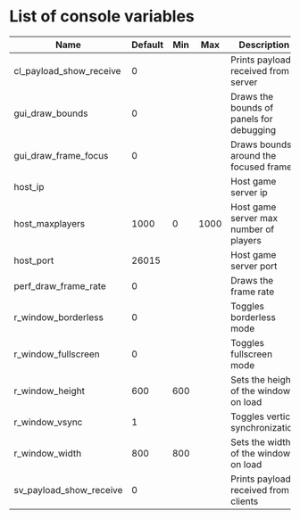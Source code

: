 List of console variables
=========================

| Name | Default | Min | Max | Description |
| ---- | ------- | --- | --- | ----------- |
| cl_payload_show_receive | 0 |  |  | Prints payloads received from server |
| gui_draw_bounds | 0 |  |  | Draws the bounds of panels for debugging |
| gui_draw_frame_focus | 0 |  |  | Draws bounds around the focused frame |
| host_ip |  |  |  | Host game server ip |
| host_maxplayers | 1000 | 0 | 1000 | Host game server max number of players |
| host_port | 26015 |  |  | Host game server port |
| perf_draw_frame_rate | 0 |  |  | Draws the frame rate |
| r_window_borderless | 0 |  |  | Toggles borderless mode |
| r_window_fullscreen | 0 |  |  | Toggles fullscreen mode |
| r_window_height | 600 | 600 |  | Sets the height of the window on load |
| r_window_vsync | 1 |  |  | Toggles vertical synchronization |
| r_window_width | 800 | 800 |  | Sets the width of the window on load |
| sv_payload_show_receive | 0 |  |  | Prints payloads received from clients |
